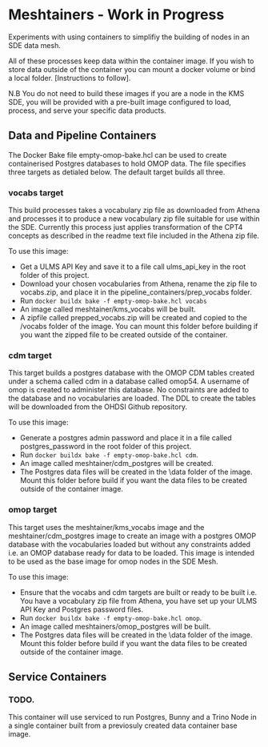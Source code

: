 # Meshtainers - Work in Progress

Experiments with using containers to simplifiy the building of nodes in an SDE data mesh.

All of these processes keep data within the container image. If you wish to store data outside of the container you can mount a docker volume or bind a local folder. [Instructions to follow].

N.B You do not need to build these images if you are a node in the KMS SDE, you will be provided with a pre-built image configured to load, process, and serve your specific data products.

## Data and Pipeline Containers

The Docker Bake file empty-omop-bake.hcl can be used to create containerised Postgres databases to hold OMOP data. The file specifies three targets as detialed below. The default target builds all three.

### vocabs target
This build processes takes a vocabulary zip file as downloaded from Athena and processes it to produce a new vocabulary zip file suitable for use within the SDE. Currently this process just applies transformation of the CPT4 concepts as described in the readme text file included in the Athena zip file.

To use this image:
* Get a ULMS API Key and save it to a file call ulms_api_key in the root folder of this project.
* Download your chosen vocabularies from Athena, rename the zip file to vocabs.zip, and place it in the pipeline_containers/prep_vocabs folder.
* Run `docker buildx bake -f empty-omop-bake.hcl vocabs`
* An image called meshtainer/kms_vocabs will be built.
* A zipfile called prepped_vocabs.zip will be created and copied to the /vocabs folder of the image. You can mount this folder before building if you want the zipped file to be created outside of the container.

### cdm target
This target builds a postgres database with the OMOP CDM tables created under a schema called cdm in a database called omop54. A username of omop is created to administer this database. No constraints are added to the database and no vocabularies are loaded. The DDL to create the tables will be downloaded from the OHDSI Github repository.

To use this image:
* Generate a postgres admin password and place it in a file called postgres_password in the root folder of this project.
* Run `docker buildx bake -f empty-omop-bake.hcl cdm`.
* An image called meshtainer/cdm_postgres will be created.
* The Postgres data files will be created in the \data folder of the image. Mount this folder before build if you want the data files to be created outside of the container image.

### omop target
This target uses the meshtainer/kms_vocabs image and the meshtainer/cdm_postgres image to create an image with a postgres OMOP database with the vocabularies loaded but without any constraints added i.e. an OMOP database ready for data to be loaded.
This image is intended to be used as the base image for omop nodes in the SDE Mesh.

To use this image:
* Ensure that the vocabs and cdm targets are built or ready to be built i.e. You have a vocabulary zip file from Athena, you have set up your ULMS API Key and Postgres password files.
* Run `docker buildx bake -f empty-omop-bake.hcl omop`.
* An image called meshtainers/omop_postgres will be built.
* The Postgres data files will be created in the \data folder of the image. Mount this folder before build if you want the data files to be created outside of the container image.


## Service Containers

### TODO. 
This container will use serviced to run Postgres, Bunny and a Trino Node in a single container built from a previosuly created data container base image.